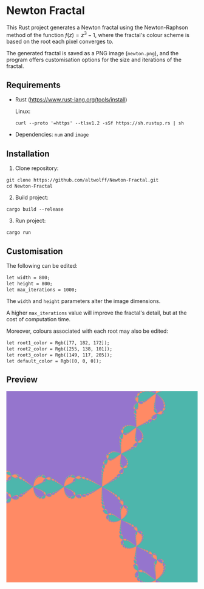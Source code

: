 # Newton Fractal
This Rust project generates a Newton fractal using the Newton-Raphson method of the function $f(z) = z^3 - 1$, where the fractal's colour scheme is based on the root each pixel converges to.    

The generated fractal is saved as a PNG image (`newton.png`), and the program offers customisation options for the size and iterations of the fractal.

## Requirements
* Rust (https://www.rust-lang.org/tools/install)
  
  Linux:
  ```
  curl --proto '=https' --tlsv1.2 -sSf https://sh.rustup.rs | sh
  ```
* Dependencies: `num` and `image`

## Installation
1. Clone repository:
```
git clone https://github.com/altwolff/Newton-Fractal.git
cd Newton-Fractal
```
2. Build project:
```
cargo build --release
```
3. Run project:
```
cargo run
```

## Customisation
The following can be edited:
```
let width = 800;
let height = 800;
let max_iterations = 1000;
```
The `width` and `height` parameters alter the image dimensions.    

A higher `max_iterations` value will improve the fractal's detail, but at the cost of computation time.    

Moreover, colours associated with each root may also be edited:
```
let root1_color = Rgb([77, 182, 172]);
let root2_color = Rgb([255, 138, 101]);
let root3_color = Rgb([149, 117, 205]);
let default_color = Rgb([0, 0, 0]);
```


## Preview
![Generated image](newton.png)
